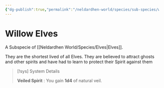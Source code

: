 ```yaml
---
{"dg-publish":true,"permalink":"/neldardhen-world/species/sub-species/willow-elves/"}
---
```


# Willow Elves
A Subspecie of [[Neldardhen World/Species/Elves\|Elves]].

They are the shortest lived of all Elves. They are believed to attract ghosts and other spirits and have had to learn to protect their Spirit against them

> [!sys] System Details
>
> **Veiled Spirit** : You gain **1d4** of natural veil.